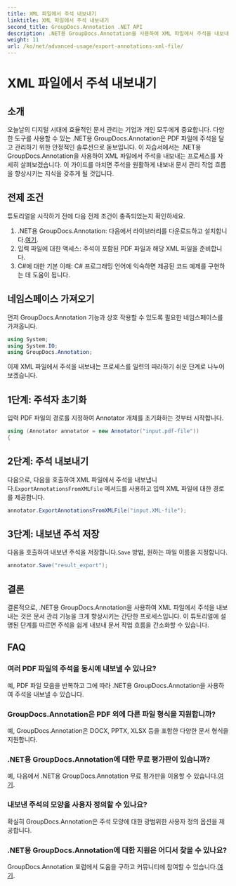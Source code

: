 ```yaml
---
title: XML 파일에서 주석 내보내기
linktitle: XML 파일에서 주석 내보내기
second_title: GroupDocs.Annotation .NET API
description: .NET용 GroupDocs.Annotation을 사용하여 XML 파일에서 주석을 내보내 문서 관리 작업 흐름을 효율적으로 단순화하는 방법을 알아보세요.
weight: 11
url: /ko/net/advanced-usage/export-annotations-xml-file/
---
```


# XML 파일에서 주석 내보내기

## 소개
오늘날의 디지털 시대에 효율적인 문서 관리는 기업과 개인 모두에게 중요합니다. 다양한 도구를 사용할 수 있는 .NET용 GroupDocs.Annotation은 PDF 파일에 주석을 달고 관리하기 위한 안정적인 솔루션으로 돋보입니다. 이 자습서에서는 .NET용 GroupDocs.Annotation을 사용하여 XML 파일에서 주석을 내보내는 프로세스를 자세히 살펴보겠습니다. 이 가이드를 마치면 주석을 원활하게 내보내 문서 관리 작업 흐름을 향상시키는 지식을 갖추게 될 것입니다.
## 전제 조건
튜토리얼을 시작하기 전에 다음 전제 조건이 충족되었는지 확인하세요.
1.  .NET용 GroupDocs.Annotation: 다음에서 라이브러리를 다운로드하고 설치합니다.[여기](https://releases.groupdocs.com/annotation/net/).
2. 입력 파일에 대한 액세스: 주석이 포함된 PDF 파일과 해당 XML 파일을 준비합니다.
3. C#에 대한 기본 이해: C# 프로그래밍 언어에 익숙하면 제공된 코드 예제를 구현하는 데 도움이 됩니다.

## 네임스페이스 가져오기
먼저 GroupDocs.Annotation 기능과 상호 작용할 수 있도록 필요한 네임스페이스를 가져옵니다.
```csharp
using System;
using System.IO;
using GroupDocs.Annotation;
```

이제 XML 파일에서 주석을 내보내는 프로세스를 일련의 따라하기 쉬운 단계로 나누어 보겠습니다.
## 1단계: 주석자 초기화
입력 PDF 파일의 경로를 지정하여 Annotator 개체를 초기화하는 것부터 시작합니다.
```csharp
using (Annotator annotator = new Annotator("input.pdf-file"))
{
```
## 2단계: 주석 내보내기
 다음으로, 다음을 호출하여 XML 파일에서 주석을 내보냅니다.`ExportAnnotationsFromXMLFile` 메서드를 사용하고 입력 XML 파일에 대한 경로를 제공합니다.
```csharp
annotator.ExportAnnotationsFromXMLFile("input.XML-file");
```
## 3단계: 내보낸 주석 저장
 다음을 호출하여 내보낸 주석을 저장합니다.`Save` 방법, 원하는 파일 이름을 지정합니다.
```csharp
annotator.Save("result_export");
```

## 결론
결론적으로, .NET용 GroupDocs.Annotation을 사용하여 XML 파일에서 주석을 내보내는 것은 문서 관리 기능을 크게 향상시키는 간단한 프로세스입니다. 이 튜토리얼에 설명된 단계를 따르면 주석을 쉽게 내보내 문서 작업 흐름을 간소화할 수 있습니다.
## FAQ
### 여러 PDF 파일의 주석을 동시에 내보낼 수 있나요?
예, PDF 파일 모음을 반복하고 그에 따라 .NET용 GroupDocs.Annotation을 사용하여 주석을 내보낼 수 있습니다.
### GroupDocs.Annotation은 PDF 외에 다른 파일 형식을 지원합니까?
예, GroupDocs.Annotation은 DOCX, PPTX, XLSX 등을 포함한 다양한 문서 형식을 지원합니다.
### .NET용 GroupDocs.Annotation에 대한 무료 평가판이 있습니까?
 예, 다음에서 .NET용 GroupDocs.Annotation 무료 평가판을 이용할 수 있습니다.[여기](https://releases.groupdocs.com/).
### 내보낸 주석의 모양을 사용자 정의할 수 있나요?
확실히 GroupDocs.Annotation은 주석 모양에 대한 광범위한 사용자 정의 옵션을 제공합니다.
### .NET용 GroupDocs.Annotation에 대한 지원은 어디서 찾을 수 있나요?
 GroupDocs.Annotation 포럼에서 도움을 구하고 커뮤니티에 참여할 수 있습니다.[여기](https://forum.groupdocs.com/c/annotation/10).